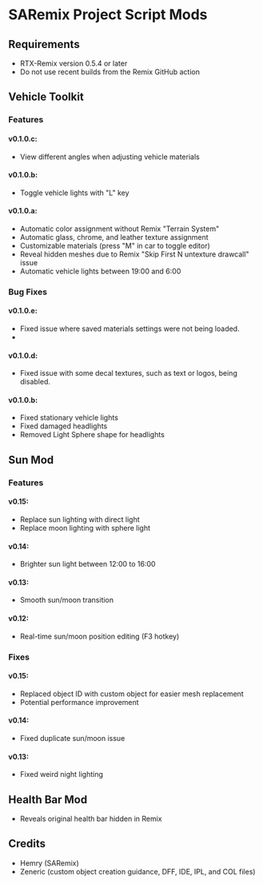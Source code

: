 # SARemix Project Script Mods

## Requirements
- RTX-Remix version 0.5.4 or later
- Do not use recent builds from the Remix GitHub action

## Vehicle Toolkit

### Features

#### v0.1.0.c:
- View different angles when adjusting vehicle materials

#### v0.1.0.b:
- Toggle vehicle lights with "L" key

#### v0.1.0.a:
- Automatic color assignment without Remix "Terrain System"
- Automatic glass, chrome, and leather texture assignment
- Customizable materials (press "M" in car to toggle editor)
- Reveal hidden meshes due to Remix "Skip First N untexture drawcall" issue
- Automatic vehicle lights between 19:00 and 6:00

### Bug Fixes

#### v0.1.0.e:
- Fixed issue where saved materials settings were not being loaded.
- 
#### v0.1.0.d:
- Fixed issue with some decal textures, such as text or logos, being disabled.

#### v0.1.0.b:
- Fixed stationary vehicle lights
- Fixed damaged headlights
- Removed Light Sphere shape for headlights

## Sun Mod

### Features

#### v0.15:
- Replace sun lighting with direct light
- Replace moon lighting with sphere light

#### v0.14:
- Brighter sun light between 12:00 to 16:00

#### v0.13:
- Smooth sun/moon transition

#### v0.12:
- Real-time sun/moon position editing (F3 hotkey)

### Fixes

#### v0.15:
- Replaced object ID with custom object for easier mesh replacement
- Potential performance improvement

#### v0.14:
- Fixed duplicate sun/moon issue

#### v0.13:
- Fixed weird night lighting

## Health Bar Mod
- Reveals original health bar hidden in Remix

## Credits
- Hemry (SARemix)
- Zeneric (custom object creation guidance, DFF, IDE, IPL, and COL files)
